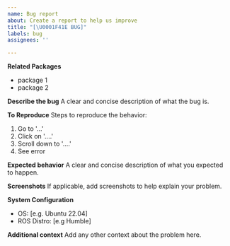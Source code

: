 ```yaml
---
name: Bug report
about: Create a report to help us improve
title: "[\U0001F41E BUG]"
labels: bug
assignees: ''

---
```


**Related Packages**
- package 1
- package 2

**Describe the bug**
A clear and concise description of what the bug is.

**To Reproduce**
Steps to reproduce the behavior:
1. Go to '...'
2. Click on '....'
3. Scroll down to '....'
4. See error

**Expected behavior**
A clear and concise description of what you expected to happen.

**Screenshots**
If applicable, add screenshots to help explain your problem.

**System Configuration**
- OS: [e.g. Ubuntu 22.04]
- ROS Distro: [e.g Humble]

**Additional context**
Add any other context about the problem here.
